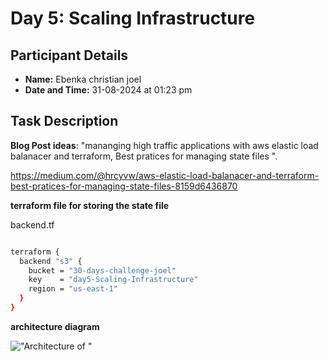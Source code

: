 # Day 5: Scaling Infrastructure

## Participant Details

- **Name:** Ebenka christian joel
- **Date and Time:** 31-08-2024 at 01:23 pm

## Task Description
**Blog Post ideas**: "mananging high traffic applications with aws elastic load balanacer and terraform, Best pratices for managing state files ".

https://medium.com/@hrcyvw/aws-elastic-load-balanacer-and-terraform-best-pratices-for-managing-state-files-8159d6436870


**terraform file for storing the state file**

backend.tf

```bash

terraform {
  backend "s3" {
    bucket = "30-days-challenge-joel"
    key    = "day5-Scaling-Infrastructure"
    region = "us-east-1"
  }
}

```

**architecture diagram**

!["Architecture of "](Highly-Available-Web-App-on-AWS-Using-Terraform.png)
